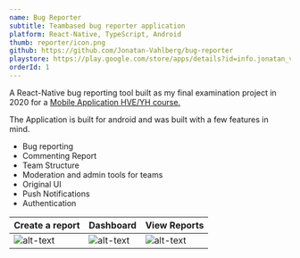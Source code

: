 ```yaml
---
name: Bug Reporter
subtitle: Teambased bug reporter application
platform: React-Native, TypeScript, Android
thumb: reporter/icon.png
github: https://github.com/Jonatan-Vahlberg/bug-reporter
playstore: https://play.google.com/store/apps/details?id=info.jonatan_vahlberg.bug_reporter
orderId: 1
---
```


A React-Native bug reporting tool built as my final examination project in 2020 for a [Mobile Application HVE/YH course.](https://www.sti.se/yh-utbildningar/mobilapputvecklare/)

The Application is built for android and was built with a few features in mind.

- Bug reporting
- Commenting Report
- Team Structure
- Moderation and admin tools for teams
- Original UI
- Push Notifications
- Authentication

| Create a report     | Dashboard              | View Reports        |
| ------------------- | ---------------------- | ------------------- |
| ![alt-text][during] | ![alt-text][dashboard] | ![alt-text][report] |

[dashboard]: /images/reporter/dashboard.jpg 'Image of application dashboard'
[during]: /images/reporter/during.jpg 'Image of creating a report'
[report]: /images/reporter/report.jpg 'Image of creating a report'
[blank]: /images/blank_white.png 'Image of application dashboard'
